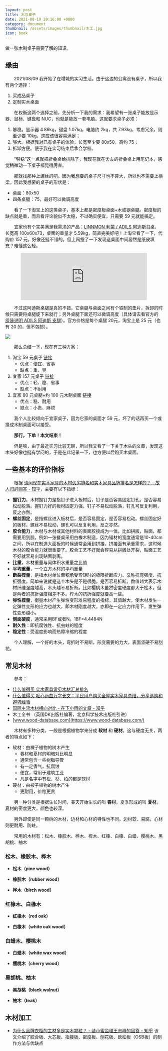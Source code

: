 ```yaml
---
layout: post
title: 木与桌子
date: 2021-08-19 20:16:00 +0800
category: document
thumbnail: /assets/images/thumbnail/木工.jpg
icon: book
---
```


做一张木制桌子需要了解的知识。
<!--more-->

## 缘由

&emsp;&emsp;2021/08/09 我开始了在增城的实习生活。由于这边的公寓没有桌子，所以我有两个选择：

1. 买成品桌子
2. 定制实木桌面

&emsp;&emsp;在权衡这两个选择之前，先分析一下我的需求：我希望有一张桌子能放显示器、鼠标、键盘和 NUC，也就是能放一套电脑。这就要求桌子必须：

1. 够稳。显示器 4.86kg，键盘 1.07kg，电脑约 2kg，共 7.93kg，考虑冗余，则至少要 10kg。这应该很容易满足；
2. 够大。根据我对已有桌子的体验，长宽至少要 80x50，高约 75；
3. 拆卸方便。便于我在实习结束后拿会学校。

&emsp;&emsp;“够稳”这一点就把折叠桌给排除了，我现在就在舍友的折叠桌上用笔记本，感觉稍微动一下桌子都晃得厉害。

&emsp;&emsp;那就找那种上螺丝的吧。因为我想要的桌子尺寸也不算大，所以也不需要上横梁。因此我想要的桌子的形状是：

* 桌面：80x50
* 四条桌腿：75，最好可以微调高度

&emsp;&emsp;看了一下淘宝上的这类桌子，基本上都是密度板桌面+木或钢桌腿。密度板的缺点就是重，而且看评论貌似不太稳，不过确实便宜，只需要 59 元就能搞定。

&emsp;&emsp;宜家也有个完美满足我需求的产品：[LINNMON 利蒙 / ADILS 阿迪斯书桌](https://www.ikea.cn/cn/zh/p/linnmon-li-meng-adils-e-di-si-shu-zhuo-fang-bai-se-xiang-mu-wen-hei-se-s19416339/)，长宽高 100x60x73，桌面的重量才 5.59kg，简直完美好吧！上淘宝看了一下，代购价 157 元，好像还挺不错的。但上网搜了一下发现这桌面中间居然是纸皮填充？难怪这么轻。

<center><iframe frameborder="0" src="https://v.qq.com/txp/iframe/player.html?vid=a0819irm3zp" allowFullScreen="true" id="video" frameborder="no" marginwidth="0" marginheight="0" width="80%"></iframe></center>

<script type="text/javascript">document.getElementById("video").style.height=document.getElementById("video").scrollWidth*0.7+"px"</script>

&emsp;&emsp;不过这阿迪斯桌腿是真的不错，它桌腿与桌面之间有个铁制的垫片，拆卸的时候只需要将桌腿旋下来就行；另外桌腿下面还可以微调高度（具体请去看官方的 [组装说明 ADILS 阿迪斯 支腿](https://www.ikea.cn/cn/zh/assembly_instructions/adils-leg__AA-844478-6_pub.pdf)）。官方价格是每个桌腿 20元，淘宝上是 25 元（也有 20 的，但不包邮）。

![](https://www.ikea.cn/cn/zh/images/products/adils-a-di-si-zhi-tui-bai-se__0849380_pe559901_s5.jpg?f=xs)

&emsp;&emsp;那么总结一下，现在有三种方案：

1. 淘宝 59 元桌子 [链接](https://detail.tmall.com/item.htm?spm=a1z0d.6639537.1997196601.38.1f4a74840Ievqb&id=633842873157)
   * 优点：便宜、省事
   * 缺点：重、晃
2. 宜家 157 元桌子 [链接](https://www.ikea.cn/cn/zh/p/linnmon-li-meng-adils-a-di-si-zhuo-zi-bai-se-hei-se-s09241825/)
   * 优点：轻、稳、省事
   * 缺点：不耐用
3. 宜家 80 元桌腿+约 100 元木制桌面 [链接](https://post.smzdm.com/p/a6lngl4n/)
   * 优点：稳、耐用
   * 缺点：小贵、麻烦

&emsp;&emsp;我个人比较倾向于宜家桌子，因为它家的桌面才 59 元，坏了的话再买一个或换成木制桌面可以接受。

&emsp;&emsp;**那行，下单！本文结束！**

&emsp;&emsp;但是嘛，由于最近实习比较无聊，所以我又看了一下关于木头的文章，发现这木头好像也挺有学问的，于是在此记录一下，也方便以后购买木桌面。

## 一些基本的评价指标

&emsp;&emsp;根据 [请问现在实木家具的木材优劣排名和实木家具品牌排名是怎样的？ - 故人归的回答 - 知乎](https://www.zhihu.com/question/49177655/answer/616672051)，主要有以下指标：

* **握钉力**，木材握钉力是指钉子进入板材后，钉子是否容易固定钉孔，是否容易松动脱落。握钉力好的板材固定力强，钉子不易松动脱落，钉孔可反复利用，反之亦然。
* **螺丝固定**，是指螺丝进入板材后，是否容易固定，是否容易松动。螺丝固定好的板材，螺丝不易松动，螺孔可以反复利用，反之亦然。
* **胶合能力**，木材与木材或其他材料的表面胶接成为一体。比如拼版，贴面，都需要用到胶。例如一张餐桌采用白橡木制造，因为锯材的宽度通常是10-40cm之间，所以在制造大面板的时候通常会用到拼接。拼接面有承重需求，这时候木材的胶合能力就很重要了。胶合工艺不好就会容易从拼版处开裂，贴面工艺不好就容易出现贴面剥离。
* **比重**，木材重量与同体积水重量之比值
* **平均重量**，一个立方木材的平均重量
* **断裂模量**，是指木材单位面积承受弯矩时的极限折断应力。又称抗弯强度、抗折强度，简单来说就是这个木头是不是很脆，是否容易折断。数值越大表示木材纤维强度越高，木头越不易折断。比如樱桃木虽然密度硬度都大于松木，但是两者的抗折强度相差不多。榉木的抗折强度就要高一些。
* **弹性模量**，衡量木材产生弹性变形难易程度的指标，其值越大，使木材发生一定弹性变形的应力也越大，即木材刚度越大，亦即在一定应力作用下，发生弹性变形越小。
* **侧面硬度**，通常采用BF或者N。1BF=4.4484N
* **耐久性**：即抗腐蚀性、抗虫蛀的程度
* **稳定性**：受温度影响而热障冷缩的程度

&emsp;&emsp;个人理解，一个好的木头，弯折时不易断，形变需要的力大，表面坚硬不易刮花。

## 常见木材

&emsp;&emsp;参考：

* [什么值得买 实木家具常见木材汇总排名](https://post.smzdm.com/p/aqn95np2/)
* [什么值得买 呕心沥血万字长文：平民用户购买全屋实木家具总结，分享选购和避坑经验](https://post.smzdm.com/p/aqn99m3p/)
* [国际主流木材横向对比 - 在下小雨的文章 - 知乎](https://zhuanlan.zhihu.com/p/36726702)
* 木工全书 （英国DK出版社编著，北京科学技术出版社引进）
* [www.wood-database.com](https://www.wood-database.com/)

&emsp;&emsp;木材有多种分类，一般是根据植物学来分成 **软材** 和 **硬材**，这与硬度无关，两者的特点如下：

* 软材：由裸子植物的树木产生
  * 春材和夏材的明暗对比明显
  * 通常包含一些树脂导管
  * 有一定香气，抗腐蚀
  * 便宜，常用于建筑工业
  * 凡是名字中有松、杉、柏的都是软材
* 硬材：由被子植物的树木产生
  * 更耐用，价格更贵

&emsp;&emsp;另一种分类是根据生长时间，春天开始生长的叫 **春材**，夏季形成的叫 **夏材**。夏材的密度更大，颜色也较深。

&emsp;&emsp;另外即使是同一颗树的木材，边材和心材的特性也不同。边材软、易腐，心材则更耐用、防蛀。

&emsp;&emsp;常用的木材有：松木、橡胶木、桦木、榉木、红橡、白橡、白蜡、樱桃木、黑胡桃、柚木

### 松木、橡胶木、桦木

* **松木（pine wood）**

* **橡胶木（rubber wood）**

* **桦木（birch wood）**

### 红橡木、白橡木

* **红橡木（red oak）**

* **白橡木（white oak wood）**

### 白蜡木、樱桃木

* **白蜡木（white wax wood）**

* **樱桃木（cherry wood）**

### 黑胡桃、柚木

* **黑胡桃（black walnut）**

* **柚木（teak）**


## 木材加工

* [为什么品牌衣柜的主材多是实木颗粒？ - 装小蜜监理王志峰的回答 - 知乎](https://www.zhihu.com/question/21562137/answer/253200876) 该文介绍了胶合板、大芯板、指接板、密度板、刨花板、欧松板（OSB板）的制作方法与优缺点